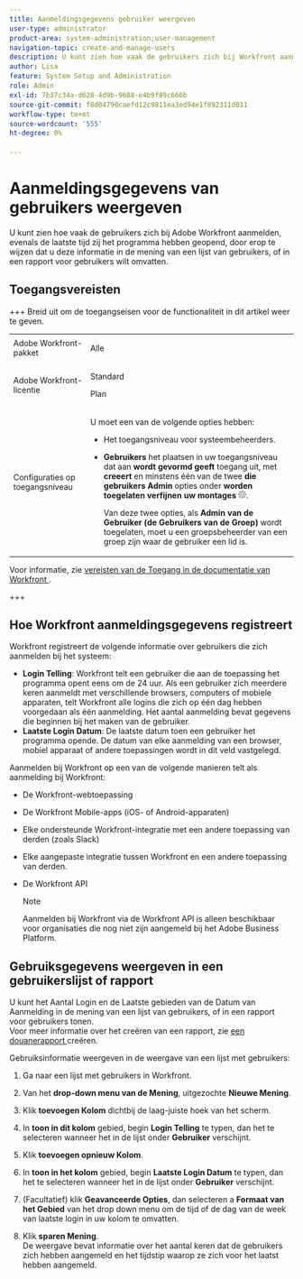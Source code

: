 ```yaml
---
title: Aanmeldingsgegevens gebruiker weergeven
user-type: administrator
product-area: system-administration;user-management
navigation-topic: create-and-manage-users
description: U kunt zien hoe vaak de gebruikers zich bij Workfront aanmelden, evenals de laatste tijd zij het programma hebben geopend, door erop te wijzen dat u deze informatie in de mening van een lijst van gebruikers, of in een rapport voor gebruikers wilt omvatten.
author: Lisa
feature: System Setup and Administration
role: Admin
exl-id: 7b37c34a-d628-4d9b-9688-e4b9f89c666b
source-git-commit: f8d04790caefd12c9811ea3ed94e1f892311d031
workflow-type: tm+mt
source-wordcount: '555'
ht-degree: 0%

---
```


# Aanmeldingsgegevens van gebruikers weergeven

U kunt zien hoe vaak de gebruikers zich bij Adobe Workfront aanmelden, evenals de laatste tijd zij het programma hebben geopend, door erop te wijzen dat u deze informatie in de mening van een lijst van gebruikers, of in een rapport voor gebruikers wilt omvatten.

## Toegangsvereisten

+++ Breid uit om de toegangseisen voor de functionaliteit in dit artikel weer te geven.

<table style="table-layout:auto"> 
 <col> 
 <col> 
 <tbody> 
  <tr> 
   <td>Adobe Workfront-pakket</td> 
   <td><p>Alle</p></td> 
  </tr> 
  <tr> 
   <td>Adobe Workfront-licentie</td> 
   <td><p>Standard</p><p>Plan</p></td> 
  </tr> 
  <tr> 
   <td>Configuraties op toegangsniveau</td> 
   <td> <p>U moet een van de volgende opties hebben:</p> 
    <ul> 
     <li> <p>Het toegangsniveau voor systeembeheerders. </li> 
     <li> <p><b> Gebruikers </b> het plaatsen in uw toegangsniveau dat aan <b> wordt gevormd geeft </b> toegang uit, met <b> creeert </b> en minstens één van de twee <b> die gebruikers Admin </b> opties onder <b> worden toegelaten verfijnen uw montages </b> <img src="assets/gear-icon-in-access-levels.png">. </p> <p>Van deze twee opties, als <b> Admin van de Gebruiker (de Gebruikers van de Groep) </b> wordt toegelaten, moet u een groepsbeheerder van een groep zijn waar de gebruiker een lid is.</p> </li> 
    </ul> </td> 
  </tr> 
 </tbody> 
</table>

Voor informatie, zie [ vereisten van de Toegang in de documentatie van Workfront ](/help/quicksilver/administration-and-setup/add-users/access-levels-and-object-permissions/access-level-requirements-in-documentation.md).

+++

## Hoe Workfront aanmeldingsgegevens registreert

Workfront registreert de volgende informatie over gebruikers die zich aanmelden bij het systeem:

* **Login Telling**: Workfront telt een gebruiker die aan de toepassing het programma opent eens om de 24 uur. Als een gebruiker zich meerdere keren aanmeldt met verschillende browsers, computers of mobiele apparaten, telt Workfront alle logins die zich op één dag hebben voorgedaan als één aanmelding. Het aantal aanmelding bevat gegevens die beginnen bij het maken van de gebruiker.
* **Laatste Login Datum**: De laatste datum toen een gebruiker het programma opende. De datum van elke aanmelding van een browser, mobiel apparaat of andere toepassingen wordt in dit veld vastgelegd.

Aanmelden bij Workfront op een van de volgende manieren telt als aanmelding bij Workfront:

* De Workfront-webtoepassing
* De Workfront Mobile-apps (iOS- of Android-apparaten)
* Elke ondersteunde Workfront-integratie met een andere toepassing van derden (zoals Slack)
* Elke aangepaste integratie tussen Workfront en een andere toepassing van derden.
* De Workfront API

  >[!NOTE]
  >
  >Aanmelden bij Workfront via de Workfront API is alleen beschikbaar voor organisaties die nog niet zijn aangemeld bij het Adobe Business Platform.

## Gebruiksgegevens weergeven in een gebruikerslijst of rapport

U kunt het Aantal Login en de Laatste gebieden van de Datum van Aanmelding in de mening van een lijst van gebruikers, of in een rapport voor gebruikers tonen.\
Voor meer informatie over het creëren van een rapport, zie [ een douanerapport ](../../../reports-and-dashboards/reports/creating-and-managing-reports/create-custom-report.md) creëren.

Gebruiksinformatie weergeven in de weergave van een lijst met gebruikers:

1. Ga naar een lijst met gebruikers in Workfront.
1. Van het **drop-down menu van de Mening**, uitgezochte **Nieuwe Mening**.

1. Klik **toevoegen Kolom** dichtbij de laag-juiste hoek van het scherm.
1. In **toon in dit kolom** gebied, begin **Login Telling** te typen, dan het te selecteren wanneer het in de lijst onder **Gebruiker** verschijnt.

1. Klik **toevoegen opnieuw Kolom**.
1. In **toon in het kolom** gebied, begin **Laatste Login Datum** te typen, dan het te selecteren wanneer het in de lijst onder **Gebruiker** verschijnt.

1. (Facultatief) klik **Geavanceerde Opties**, dan selecteren a **Formaat van het Gebied** van het drop down menu om de tijd of de dag van de week van laatste login in uw kolom te omvatten.

1. Klik **sparen Mening**.\
   De weergave bevat informatie over het aantal keren dat de gebruikers zich hebben aangemeld en het tijdstip waarop ze zich voor het laatst hebben aangemeld.
